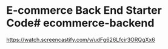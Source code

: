 # E-commerce Back End Starter Code# ecommerce-backend

https://watch.screencastify.com/v/udFg626Lfcir3ORQgXx6


